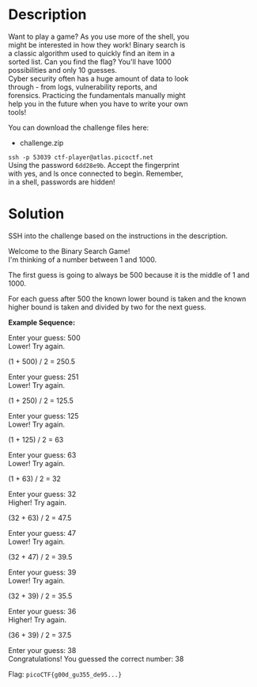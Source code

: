 # Description

Want to play a game? As you use more of the shell, you <br>
might be interested in how they work! Binary search is <br>
a classic algorithm used to quickly find an item in a <br>
sorted list. Can you find the flag? You'll have 1000 <br>
possibilities and only 10 guesses. <br>
Cyber security often has a huge amount of data to look <br>
through - from logs, vulnerability reports, and <br>
forensics. Practicing the fundamentals manually might <br>
help you in the future when you have to write your own <br>
tools!

You can download the challenge files here:
* challenge.zip

`ssh -p 53039 ctf-player@atlas.picoctf.net` <br>
Using the password `6dd28e9b`. Accept the fingerprint <br>
with yes, and ls once connected to begin. Remember, <br>
in a shell, passwords are hidden!

# Solution

SSH into the challenge based on the instructions in the description. 

Welcome to the Binary Search Game! <br>
I'm thinking of a number between 1 and 1000.

The first guess is going to always be 500 because it is the middle of 1 and 1000.

For each guess after 500 the known lower bound is taken and the known higher bound is taken and divided by two for the next guess.

**Example Sequence:**

Enter your guess: 500 <br>
Lower! Try again.

(1 + 500) / 2 = 250.5

Enter your guess: 251 <br>
Lower! Try again.

(1 + 250) / 2 = 125.5

Enter your guess: 125 <br>
Lower! Try again.

(1 + 125) / 2 = 63

Enter your guess: 63 <br>
Lower! Try again.

(1 + 63) / 2 = 32

Enter your guess: 32 <br>
Higher! Try again.

(32 + 63) / 2 = 47.5

Enter your guess: 47 <br>
Lower! Try again.

(32 + 47) / 2 = 39.5

Enter your guess: 39 <br>
Lower! Try again.

(32 + 39) / 2 = 35.5

Enter your guess: 36 <br>
Higher! Try again.

(36 + 39) / 2 = 37.5

Enter your guess: 38 <br>
Congratulations! You guessed the correct number: 38

Flag: `picoCTF{g00d_gu355_de95...}`

